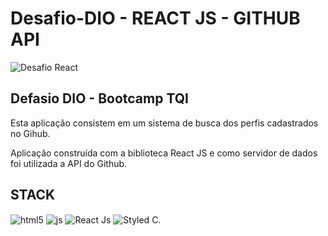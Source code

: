 # Desafio-DIO - REACT JS - GITHUB API

![Desafio React](https://user-images.githubusercontent.com/95001642/171727356-a061e26c-73bd-4214-8bb6-7e549a1b6d28.gif)


<h2>Defasio DIO - Bootcamp TQI</h2>
<p>Esta aplicação consistem em um sistema de busca dos perfis cadastrados no Gihub.</p>
<p>Aplicação construída com a biblioteca React JS e como servidor de dados foi utilizada a API do Github.</p>


<h2>STACK</h2>
<div style='display: inline_block'>
  <img align='center' alt='html5' src='https://img.shields.io/badge/HTML5-E34F26?style=for-the-badge&logo=html5&logoColor=white' />
  <img align='center' alt='js' src='https://img.shields.io/badge/JavaScript-F7DF1E?style=for-the-badge&logo=javascript&logoColor=black' />
  <img align='center' alt='React Js' src='https://img.shields.io/badge/React-20232A?style=for-the-badge&logo=react&logoColor=61DAFB' />
  <img align='center' alt='Styled C.' src='![Styled Components](https://img.shields.io/badge/styled--components-DB7093?style=for-the-badge&logo=styled-components&logoColor=white)' />  
</div>

